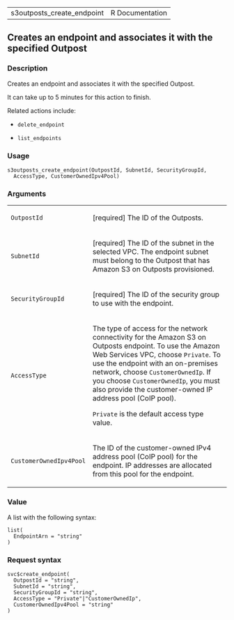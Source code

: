 <table style="width: 100%;">
<tbody>
<tr class="odd">
<td>s3outposts_create_endpoint</td>
<td style="text-align: right;">R Documentation</td>
</tr>
</tbody>
</table>

## Creates an endpoint and associates it with the specified Outpost

### Description

Creates an endpoint and associates it with the specified Outpost.

It can take up to 5 minutes for this action to finish.

Related actions include:

-   `delete_endpoint`

-   `list_endpoints`

### Usage

    s3outposts_create_endpoint(OutpostId, SubnetId, SecurityGroupId,
      AccessType, CustomerOwnedIpv4Pool)

### Arguments

<table>
<colgroup>
<col style="width: 35%" />
<col style="width: 65%" />
</colgroup>
<tbody>
<tr class="odd">
<td><code
id="s3outposts_create_endpoint_:_OutpostId">OutpostId</code></td>
<td><p>[required] The ID of the Outposts.</p></td>
</tr>
<tr class="even">
<td><code
id="s3outposts_create_endpoint_:_SubnetId">SubnetId</code></td>
<td><p>[required] The ID of the subnet in the selected VPC. The endpoint
subnet must belong to the Outpost that has Amazon S3 on Outposts
provisioned.</p></td>
</tr>
<tr class="odd">
<td><code
id="s3outposts_create_endpoint_:_SecurityGroupId">SecurityGroupId</code></td>
<td><p>[required] The ID of the security group to use with the
endpoint.</p></td>
</tr>
<tr class="even">
<td><code
id="s3outposts_create_endpoint_:_AccessType">AccessType</code></td>
<td><p>The type of access for the network connectivity for the Amazon S3
on Outposts endpoint. To use the Amazon Web Services VPC, choose
<code>Private</code>. To use the endpoint with an on-premises network,
choose <code>CustomerOwnedIp</code>. If you choose
<code>CustomerOwnedIp</code>, you must also provide the customer-owned
IP address pool (CoIP pool).</p>
<p><code>Private</code> is the default access type value.</p></td>
</tr>
<tr class="odd">
<td><code
id="s3outposts_create_endpoint_:_CustomerOwnedIpv4Pool">CustomerOwnedIpv4Pool</code></td>
<td><p>The ID of the customer-owned IPv4 address pool (CoIP pool) for
the endpoint. IP addresses are allocated from this pool for the
endpoint.</p></td>
</tr>
</tbody>
</table>

### Value

A list with the following syntax:

    list(
      EndpointArn = "string"
    )

### Request syntax

    svc$create_endpoint(
      OutpostId = "string",
      SubnetId = "string",
      SecurityGroupId = "string",
      AccessType = "Private"|"CustomerOwnedIp",
      CustomerOwnedIpv4Pool = "string"
    )
